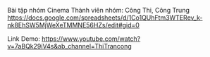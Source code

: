 Bài tập nhóm Cinema
Thành viên nhóm: Công Thi, Công Trung
https://docs.google.com/spreadsheets/d/1Co1QUhFtm3WTERev_k-nk8EhSW5MjWeXeTMMNE56HZs/edit#gid=0

Link Demo:
https://www.youtube.com/watch?v=7aBQk29iV4s&ab_channel=ThiTrancong

